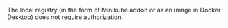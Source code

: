 The local registry (in the form of Minikube addon or as an image in Docker Desktop) does not require authorization.
